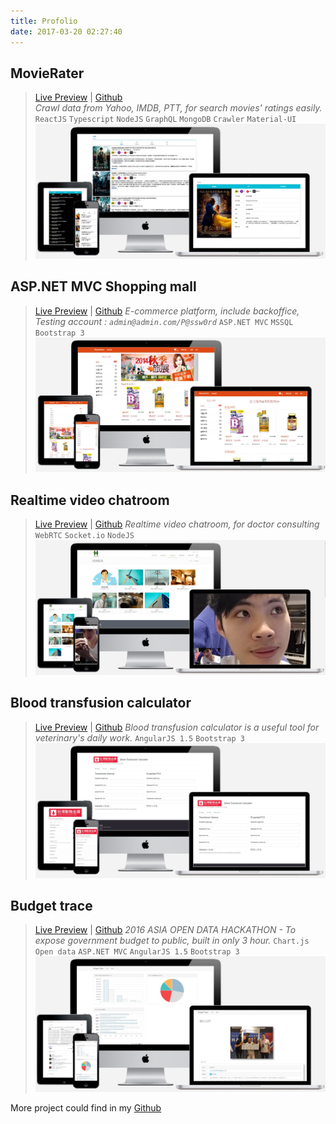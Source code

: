 ```yaml
---
title: Profolio
date: 2017-03-20 02:27:40
---
```


## MovieRater
> [Live Preview](https://moviesrater.herokuapp.com/) | [Github](https://github.com/Asing1001/movieRater.react)   
*Crawl data from Yahoo, IMDB, PTT, for search movies' ratings easily.*  
`ReactJS` `Typescript` `NodeJS` `GraphQL` `MongoDB` `Crawler` `Material-UI` 
![](index/movierater.jpg)
 

## ASP.NET MVC Shopping mall
>  [Live Preview](https://wecarestore.azurewebsites.net/) | [Github](https://github.com/Asing1001/MVCShoppingMall) 
*E-commerce platform, include backoffice, Testing account : `admin@admin.com/P@ssw0rd`*
`ASP.NET MVC` `MSSQL` `Bootstrap 3` 
![](index/wecarestore.jpg)

## Realtime video chatroom
> [Live Preview](https://webrtc-realtime-videochat.herokuapp.com/) | [Github](https://github.com/Asing1001/webrtc-website) 
*Realtime video chatroom, for doctor consulting*
`WebRTC` `Socket.io` `NodeJS` 
![](index/webrtc-website.jpg)

## Blood transfusion calculator
> [Live Preview](http://acfreetool.azurewebsites.net/tools/bloodtransfusioncalculator.html) | [Github](https://github.com/Asing1001/acfreetools) 
*Blood transfusion calculator is a useful tool for veterinary's daily work.*
 `AngularJS 1.5` `Bootstrap 3` 
![](index/blood-transfusion-calculator.jpg)

## Budget trace
> [Live Preview](http://commabudget.azurewebsites.net/) | [Github](https://github.com/Asing1001/budget) 
*2016 ASIA OPEN DATA HACKATHON - To expose government budget to public, built in only 3 hour.*
`Chart.js` `Open data` `ASP.NET MVC` `AngularJS 1.5` `Bootstrap 3`
![](index/comma-budget.jpg)

More project could find in my [Github](https://github.com/asing1001)
